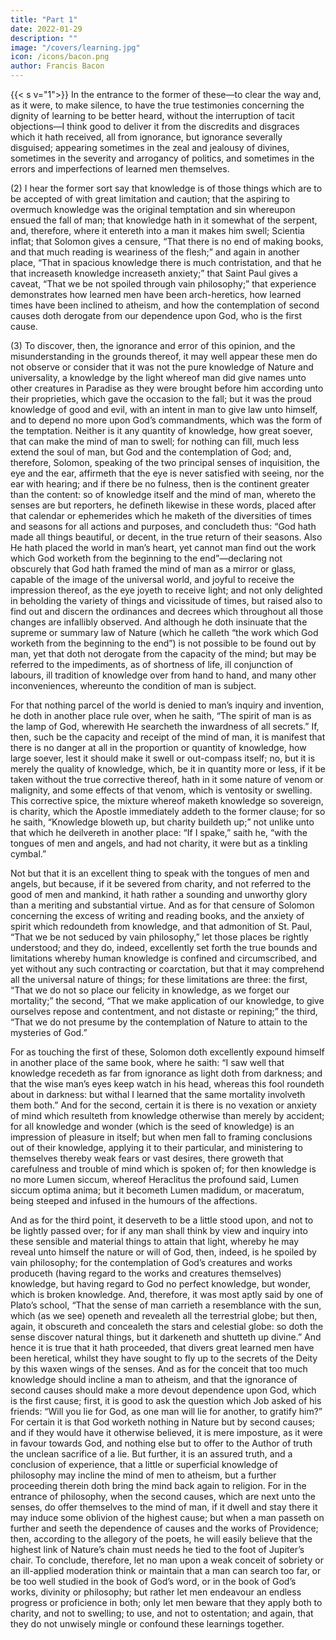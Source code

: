 ```yaml
---
title: "Part 1"
date: 2022-01-29
description: ""
image: "/covers/learning.jpg"
icon: /icons/bacon.png
author: Francis Bacon
---
```




{{< s v="1">}} In the entrance to the former of these—to clear the way and, as it were, to make silence, to have the true testimonies concerning the dignity of learning to be better heard, without the interruption of tacit objections—I think good to deliver it from the discredits and disgraces which it hath received, all from ignorance, but ignorance severally disguised; appearing sometimes in the zeal and jealousy of divines, sometimes in the severity and arrogancy of politics, and sometimes in the errors and imperfections of learned men themselves.

(2) I hear the former sort say that knowledge is of those things which are to be accepted of with great limitation and caution; that the aspiring to overmuch knowledge was the original temptation and sin whereupon ensued the fall of man; that knowledge hath in it somewhat of the serpent, and, therefore, where it entereth into a man it makes him swell; Scientia inflat; that Solomon gives a censure, “That there is no end of making books, and that much reading is weariness of the flesh;” and again in another place, “That in spacious knowledge there is much contristation, and that he that increaseth knowledge increaseth anxiety;” that Saint Paul gives a caveat, “That we be not spoiled through vain philosophy;” that experience demonstrates how learned men have been arch-heretics, how learned times have been inclined to atheism, and how the contemplation of second causes doth derogate from our dependence upon God, who is the first cause.

(3) To discover, then, the ignorance and error of this opinion, and the misunderstanding in the grounds thereof, it may well appear these men do not observe or consider that it was not the pure knowledge of Nature and universality, a knowledge by the light whereof man did give names unto other creatures in Paradise as they were brought before him according unto their proprieties, which gave the occasion to the fall; but it was the proud knowledge of good and evil, with an intent in man to give law unto himself, and to depend no more upon God’s commandments, which was the form of the temptation.  Neither is it any quantity of knowledge, how great soever, that can make the mind of man to swell; for nothing can fill, much less extend the soul of man, but God and the contemplation of God; and, therefore, Solomon, speaking of the two principal senses of inquisition, the eye and the ear, affirmeth that the eye is never satisfied with seeing, nor the ear with hearing; and if there be no fulness, then is the continent greater than the content: so of knowledge itself and the mind of man, whereto the senses are but reporters, he defineth likewise in these words, placed after that calendar or ephemerides which he maketh of the diversities of times and seasons for all actions and purposes, and concludeth thus: “God hath made all things beautiful, or decent, in the true return of their seasons.  Also He hath placed the world in man’s heart, yet cannot man find out the work which God worketh from the beginning to the end”—declaring not obscurely that God hath framed the mind of man as a mirror or glass, capable of the image of the universal world, and joyful to receive the impression thereof, as the eye joyeth to receive light; and not only delighted in beholding the variety of things and vicissitude of times, but raised also to find out and discern the ordinances and decrees which throughout all those changes are infallibly observed. And although he doth insinuate that the supreme or summary law of Nature (which he calleth “the work which God worketh from the beginning to the end”) is not possible to be found out by man, yet that doth not derogate from the capacity of the mind; but may be referred to the impediments, as of shortness of life, ill conjunction of labours, ill tradition of knowledge over from hand to hand, and many other inconveniences, whereunto the condition of man is subject.  

For that nothing parcel of the world is denied to man’s inquiry and invention, he doth in another place rule over, when he saith, “The spirit of man is as the lamp of God, wherewith He searcheth the inwardness of all secrets.”  If, then, such be the capacity and receipt of the mind of man, it is manifest that there is no danger at all in the proportion or quantity of knowledge, how large soever, lest it should make it swell or out-compass itself; no, but it is merely the quality of knowledge, which, be it in quantity more or less, if it be taken without the true corrective thereof, hath in it some nature of venom or malignity, and some effects of that venom, which is ventosity or swelling.  This corrective spice, the mixture whereof maketh knowledge so sovereign, is charity, which the Apostle immediately addeth to the former clause; for so he saith, “Knowledge bloweth up, but charity buildeth up;” not unlike unto that which he deilvereth in another place: “If I spake,” saith he, “with the tongues of men and angels, and had not charity, it were but as a tinkling cymbal.” 

Not but that it is an excellent thing to speak with the tongues of men and angels, but because, if it be severed from charity, and not referred to the good of men and mankind, it hath rather a sounding and unworthy glory than a meriting and substantial virtue.  And as for that censure of Solomon concerning the excess of writing and reading books, and the anxiety of spirit which redoundeth from knowledge, and that admonition of St. Paul, “That we be not seduced by vain philosophy,” let those places be rightly understood; and they do, indeed, excellently set forth the true bounds and limitations whereby human knowledge is confined and circumscribed, and yet without any such contracting or coarctation, but that it may comprehend all the universal nature of things; for these limitations are three: the first, “That we do not so place our felicity in knowledge, as we forget our mortality;” the second, “That we make application of our knowledge, to give ourselves repose and contentment, and not distaste or repining;” the third, “That we do not presume by the contemplation of Nature to attain to the mysteries of God.”  

For as touching the first of these, Solomon doth excellently expound himself in another place of the same book, where he saith: “I saw well that knowledge recedeth as far from ignorance as light doth from darkness; and that the wise man’s eyes keep watch in his head, whereas this fool roundeth about in darkness: but withal I learned that the same mortality involveth them both.” And for the second, certain it is there is no vexation or anxiety of mind which resulteth from knowledge otherwise than merely by accident; for all knowledge and wonder (which is the seed of knowledge) is an impression of pleasure in itself; but when men fall to framing conclusions out of their knowledge, applying it to their particular, and ministering to themselves thereby weak fears or vast desires, there groweth that carefulness and trouble of mind which is spoken of; for then knowledge is no more Lumen siccum, whereof Heraclitus the profound said, Lumen siccum optima anima; but it becometh Lumen madidum, or maceratum, being steeped and infused in the humours of the affections.  

And as for the third point, it deserveth to be a little stood upon, and not to be lightly passed over; for if any man shall think by view and inquiry into these sensible and material things to attain that light, whereby he may reveal unto himself the nature or will of God, then, indeed, is he spoiled by vain philosophy; for the contemplation of God’s creatures and works produceth (having regard to the works and creatures themselves) knowledge, but having regard to God no perfect knowledge, but wonder, which is broken knowledge.  And, therefore, it was most aptly said by one of Plato’s school, “That the sense of man carrieth a resemblance with the sun, which (as we see) openeth and revealeth all the terrestrial globe; but then, again, it obscureth and concealeth the stars and celestial globe: so doth the sense discover natural things, but it darkeneth and shutteth up divine.”  And hence it is true that it hath proceeded, that divers great learned men have been heretical, whilst they have sought to fly up to the secrets of the Deity by this waxen wings of the senses.  And as for the conceit that too much knowledge should incline a man to atheism, and that the ignorance of second causes should make a more devout dependence upon God, which is the first cause; first, it is good to ask the question which Job asked of his friends: “Will you lie for God, as one man will lie for another, to gratify him?”  For certain it is that God worketh nothing in Nature but by second causes; and if they would have it otherwise believed, it is mere imposture, as it were in favour towards God, and nothing else but to offer to the Author of truth the unclean sacrifice of a lie.  But further, it is an assured truth, and a conclusion of experience, that a little or superficial knowledge of philosophy may incline the mind of men to atheism, but a further proceeding therein doth bring the mind back again to religion.  For in the entrance of philosophy, when the second causes, which are next unto the senses, do offer themselves to the mind of man, if it dwell and stay there it may induce some oblivion of the highest cause; but when a man passeth on further and seeth the dependence of causes and the works of Providence; then, according to the allegory of the poets, he will easily believe that the highest link of Nature’s chain must needs he tied to the foot of Jupiter’s chair.  To conclude, therefore, let no man upon a weak conceit of sobriety or an ill-applied moderation think or maintain that a man can search too far, or be too well studied in the book of God’s word, or in the book of God’s works, divinity or philosophy; but rather let men endeavour an endless progress or proficience in both; only let men beware that they apply both to charity, and not to swelling; to use, and not to ostentation; and again, that they do not unwisely mingle or confound these learnings together.
